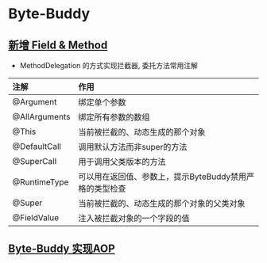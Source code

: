 # Byte-Buddy

## [新增 Field & Method](../../training-base/src/main/java/com/windred/training/bytebuddy/method/MethodByteBuddyTest.java)

- MethodDelegation 的方式实现拦截器, 委托方法常用注解

| 注解 | 作用 |
| :---- | :---- |
| @Argument | 绑定单个参数 |
| @AllArguments | 绑定所有参数的数组 |
| @This | 当前被拦截的、动态生成的那个对象 |
| @DefaultCall | 调用默认方法而非super的方法 |
| @SuperCall | 用于调用父类版本的方法 |
| @RuntimeType | 可以用在返回值、参数上，提示ByteBuddy禁用严格的类型检查 |
| @Super | 当前被拦截的、动态生成的那个对象的父类对象 |
| @FieldValue | 注入被拦截对象的一个字段的值 |

## [Byte-Buddy 实现AOP]()
